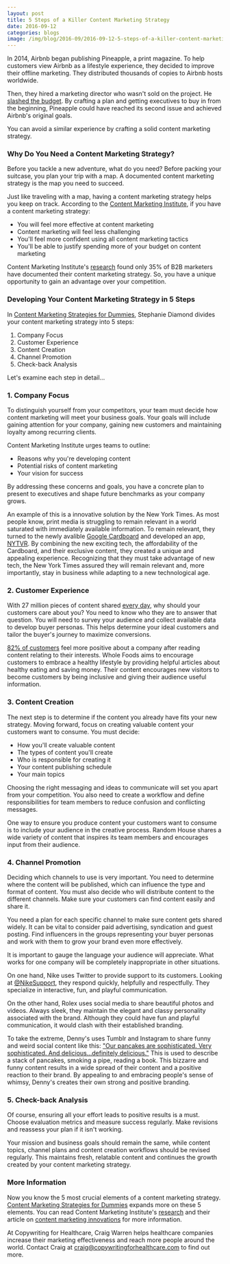 ```yaml
--- 
layout: post
title: 5 Steps of a Killer Content Marketing Strategy
date: 2016-09-12
categories: blogs
image: /img/blog/2016-09/2016-09-12-5-steps-of-a-killer-content-marketing-strategy.png
---
```


In 2014, Airbnb began publishing Pineapple, a print magazine. To help customers view Airbnb as a lifestyle experience, they decided to improve their offline marketing. They distributed thousands of copies to Airbnb hosts worldwide.

Then, they hired a marketing director who wasn't sold on the project. He [slashed the budget](http://www.wsj.com/articles/heres-what-happened-to-pineapple-airbnbs-one-off-print-magazine-1449684006). By crafting a plan and getting executives to buy in from the beginning, Pineapple could have reached its second issue and achieved Airbnb's original goals.

You can avoid a similar experience by crafting a solid content marketing strategy.

### Why Do You Need a Content Marketing Strategy?

Before you tackle a new adventure, what do you need? Before packing your suitcase, you plan your trip with a map. A documented content marketing strategy is the map you need to succeed. 

Just like traveling with a map, having a content marketing strategy helps you keep on track. According to the [Content Marketing Institute](http://contentmarketinginstitute.com/developing-a-strategy/), if you have a content marketing strategy:
* You will feel more effective at content marketing
* Content marketing will feel less challenging 
* You'll feel more confident using all content marketing tactics 
* You'll be able to justify spending more of your budget on content marketing

Content Marketing Institute's [research](http://contentmarketinginstitute.com/research/) found only 35% of B2B marketers have documented their content marketing strategy. So, you have a unique opportunity to gain an advantage over your competition.  

### Developing Your Content Marketing Strategy in 5 Steps

In [Content Marketing Strategies for Dummies](https://www.amazon.com/Content-Marketing-Strategies-Dummies-Stephanie/dp/1119154545), Stephanie Diamond divides your content marketing strategy into 5 steps:

1. Company Focus
2. Customer Experience
3. Content Creation
4. Channel Promotion
5. Check-back Analysis

Let's examine each step in detail...

### 1. Company Focus 

To distinguish yourself from your competitors, your team must decide how content marketing will meet your business goals. Your goals will include gaining attention for your company, gaining new customers and maintaining loyalty among recurring clients.

Content Marketing Institute urges teams to outline: 

* Reasons why you're developing content 
* Potential risks of content marketing 
* Your vision for success 

By addressing these concerns and goals, you have a concrete plan to present to executives and shape future benchmarks as your company grows. 

An example of this is a innovative solution by the New York Times. As most people know, print media is struggling to remain relevant in a world saturated with immediately available information. To remain relevant, they turned to the newly avalible [Google Cardboard](https://vr.google.com/cardboard/) and developed an app, [NYTVR](https://www.nytimes.com/marketing/nytvr/index.html). By combining the new exciting tech, the affordability of the Cardboard, and their exclusive content, they created a unique and appealing experience. Recognizing that they must take advantage of new tech, the New York Times assured they will remain relevant and, more importantly, stay in business while adapting to a new technological age.  

### 2. Customer Experience 

With 27 million pieces of content shared [every day]((http://www.slideshare.net/NewsCred/50-best-stats-presentation?ref=http://localvox.com/content-marketing-is-the-secret-to-local-marketing-success/)), why should your customers care about you? You need to know who they are to answer that question.
 You will need to survey your audience and collect available data to develop buyer personas. This helps determine your ideal customers and tailor the buyer's journey to maximize conversions.

[82% of customers](http://www.demandmetric.com/content/content-marketing-infographic) feel more positive about a company after reading content relating to their interests. Whole Foods aims to encourage customers to embrace a healthy lifestyle by providing helpful articles about healthy eating and saving money. Their content encourages new visitors to become customers by being inclusive and giving their audience useful information. 

### 3. Content Creation 

The next step is to determine if the content you already have fits your new strategy. Moving forward, focus on creating valuable content your customers want to consume. You must decide: 

* How you'll create valuable content 
* The types of content you'll create
* Who is responsible for creating it 
* Your content publishing schedule 
* Your main topics 

Choosing the right messaging and ideas to communicate will set you apart from your competition. You also need to create a workflow and define responsibilities for team members to reduce confusion and conflicting messages. 

One way to ensure you produce content your customers want to consume is to include your audience in the creative process. Random House shares a wide variety of content that inspires its team members and encourages input from their audience.

### 4. Channel Promotion 

Deciding which channels to use is very important. You need to determine where the content will be published, which can influence the type and format of content. You must also decide who will distribute content to the different channels. Make sure your customers can find content easily and share it.

You need a plan for each specific channel to make sure content gets shared widely. It can be vital to consider paid advertising, syndication and guest posting. Find influencers in the groups representing your buyer personas and work with them to grow your brand even more effectively. 

It is important to gauge the language your audience will appreciate. What works for one company will be completely inappropriate in other situations. 

On one hand, Nike uses Twitter to provide support to its customers. Looking at [@NikeSupport](https://twitter.com/nikesupport), they respond quickly, helpfully and respectfully. They specialize in interactive, fun, and playful communication. 

On the other hand, Rolex uses social media to share beautiful photos and videos. Always sleek, they maintain the elegant and classy personality associated with the brand. Although they could have fun and playful communication, it would clash with their established branding. 

To take the extreme, Denny's uses Tumblr and Instagram to share funny and weird social content like this: ["Our pancakes are sophisticated. Very sophisticated. And delicious…definitely delicious."](http://blog.dennys.com/post/150057117178/our-pancakes-are-sophisticated-very) This is used to describe a stack of pancakes, smoking a pipe, reading a book. This bizzarre and funny content results in a wide spread of their content and a positive reaction to their brand. By appealing to and embracing people's sense of whimsy, Denny's creates their own strong and positive branding.

### 5. Check-back Analysis 

Of course, ensuring all your effort leads to positive results is a must. Choose evaluation metrics and measure success regularly. Make revisions and reassess your plan if it isn't working. 

Your mission and business goals should remain the same, while content topics, channel plans and content creation workflows should be revised regularly. This maintains fresh, relatable content and continues the growth created by your content marketing strategy.
 
### More Information

Now you know the 5 most crucial elements of a content marketing strategy. [Content Marketing Strategies for Dummies](https://www.amazon.com/Content-Marketing-Strategies-Dummies-Stephanie/dp/1119154545) expands more on these 5 elements. You can read Content Marketing Institute's [research](http://contentmarketinginstitute.com/research/) and their article on [content marketing innovations](http://contentmarketinginstitute.com/2016/07/content-marketing-best-brands/) for more information. 


At Copywriting for Healthcare, Craig Warren helps healthcare companies increase their marketing effectiveness and reach more people around the world. Contact Craig at craig@copywritingforhealthcare.com to find out more.